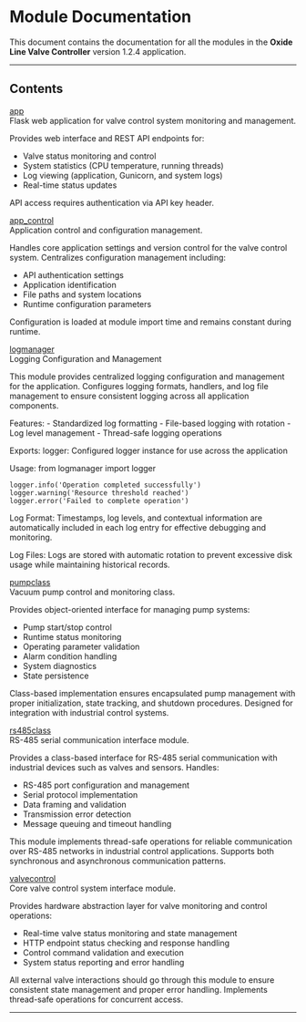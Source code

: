 # Module Documentation


This document contains the documentation for all the modules in the **Oxide Line Valve Controller** version 1.2.4 application.

---

## Contents


[app](./app.md)  
Flask web application for valve control system monitoring and management.

Provides web interface and REST API endpoints for:
- Valve status monitoring and control
- System statistics (CPU temperature, running threads)
- Log viewing (application, Gunicorn, and system logs)
- Real-time status updates

API access requires authentication via API key header.

[app_control](./app_control.md)  
Application control and configuration management.

Handles core application settings and version control for the valve control system.
Centralizes configuration management including:
- API authentication settings
- Application identification
- File paths and system locations
- Runtime configuration parameters

Configuration is loaded at module import time and remains constant during runtime.

[logmanager](./logmanager.md)  
Logging Configuration and Management

This module provides centralized logging configuration and management for the application.
Configures logging formats, handlers, and log file management to ensure consistent
logging across all application components.

Features:
    - Standardized log formatting
    - File-based logging with rotation
    - Log level management
    - Thread-safe logging operations

Exports:
    logger: Configured logger instance for use across the application

Usage:
    from logmanager import logger

    logger.info('Operation completed successfully')
    logger.warning('Resource threshold reached')
    logger.error('Failed to complete operation')

Log Format:
    Timestamps, log levels, and contextual information are automatically included
    in each log entry for effective debugging and monitoring.

Log Files:
    Logs are stored with automatic rotation to prevent excessive disk usage
    while maintaining historical records.

[pumpclass](./pumpclass.md)  
Vacuum pump control and monitoring class.

Provides object-oriented interface for managing pump systems:
- Pump start/stop control
- Runtime status monitoring
- Operating parameter validation
- Alarm condition handling
- System diagnostics
- State persistence

Class-based implementation ensures encapsulated pump management with
proper initialization, state tracking, and shutdown procedures.
Designed for integration with industrial control systems.

[rs485class](./rs485class.md)  
RS-485 serial communication interface module.

Provides a class-based interface for RS-485 serial communication with
industrial devices such as valves and sensors. Handles:
- RS-485 port configuration and management
- Serial protocol implementation
- Data framing and validation
- Transmission error detection
- Message queuing and timeout handling

This module implements thread-safe operations for reliable communication
over RS-485 networks in industrial control applications. Supports both
synchronous and asynchronous communication patterns.

[valvecontrol](./valvecontrol.md)  
Core valve control system interface module.

Provides hardware abstraction layer for valve monitoring and control operations:
- Real-time valve status monitoring and state management
- HTTP endpoint status checking and response handling
- Control command validation and execution
- System status reporting and error handling

All external valve interactions should go through this module to ensure
consistent state management and proper error handling. Implements thread-safe
operations for concurrent access.


---

